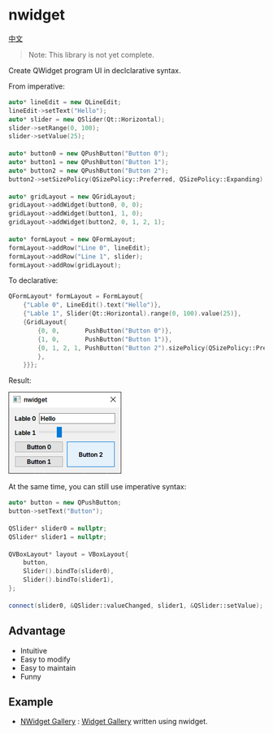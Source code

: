 # nwidget

[中文](./doc/zh_cn/README.md)

> Note: This library is not yet complete.

Create QWidget program UI in declclarative syntax.

From imperative:
```cpp
auto* lineEdit = new QLineEdit;
lineEdit->setText("Hello");
auto* slider = new QSlider(Qt::Horizontal);
slider->setRange(0, 100);
slider->setValue(25);

auto* button0 = new QPushButton("Button 0");
auto* button1 = new QPushButton("Button 1");
auto* button2 = new QPushButton("Button 2");
button2->setSizePolicy(QSizePolicy::Preferred, QSizePolicy::Expanding);

auto* gridLayout = new QGridLayout;
gridLayout->addWidget(button0, 0, 0);
gridLayout->addWidget(button1, 1, 0);
gridLayout->addWidget(button2, 0, 1, 2, 1);

auto* formLayout = new QFormLayout;
formLayout->addRow("Line 0", lineEdit);
formLayout->addRow("Line 1", slider);
formLayout->addRow(gridLayout);
```

To declarative:
```cpp
QFormLayout* formLayout = FormLayout{
    {"Lable 0", LineEdit().text("Hello")},
    {"Lable 1", Slider(Qt::Horizontal).range(0, 100).value(25)},
    {GridLayout{
        {0, 0,       PushButton("Button 0")},
        {1, 0,       PushButton("Button 1")},
        {0, 1, 2, 1, PushButton("Button 2").sizePolicy(QSizePolicy::Preferred, QSizePolicy::Expanding)
        },
    }}};
```

Result:

![](./doc/img/nwidget.png)

At the same time, you can still use imperative syntax:

```cpp
auto* button = new QPushButton;
button->setText("Button");

QSlider* slider0 = nullptr;
QSlider* slider1 = nullptr;

QVBoxLayout* layout = VBoxLayout{
    button,
    Slider().bindTo(slider0),
    Slider().bindTo(slider1),
};

connect(slider0, &QSlider::valueChanged, slider1, &QSlider::setValue);
```

## Advantage

- Intuitive
- Easy to modify
- Easy to maintain
- Funny

## Example

- [NWidget Gallery](./examples/gallery) : [Widget Gallery](https://doc.qt.io/qt-6/qtwidgets-gallery-example.html) written using nwidget.
